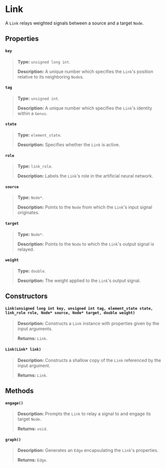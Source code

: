 # Link

 A `Link` relays weighted signals between a source and a target `Node`.

## Properties

#### `key`

> **Type:** `unsigned long int`.  
>  
> **Description:** A unique number which specifies the `Link`'s position relative to its neighboring `Node`s.

#### `tag`

> **Type:** `unsigned int`.  
>  
> **Description:** A unique number which specifies the `Link`'s identity within a `Genus`.

#### `state`

> **Type:** `element_state`.  
>  
> **Description:** Specifies whether the `Link` is active.

#### `role`

> **Type:** `link_role`.  
>  
> **Description:** Labels the `Link`'s role in the artificial neural network.

#### `source`

> **Type:** `Node*`.  
>  
> **Description:** Points to the `Node` from which the `Link`'s input signal originates.

#### `target`

> **Type:** `Node*`.  
>  
> **Description:** Points to the `Node` to which the `Link`'s output signal is relayed.

#### `weight`

> **Type:** `double`.  
>  
> **Description:** The weight applied to the `Link`'s output signal.

## Constructors

#### `Link(unsigned long int key, unsigned int tag, element_state state, link_role role, Node* source, Node* target, double weight)`

> **Description:** Constructs a `Link` instance with properties given by the input arguments.  
>  
> **Returns:** `Link`.

#### `Link(Link* link)`

> **Description:** Constructs a shallow copy of the `Link` referenced by the input argument.  
>  
>  **Returns:** `Link`.

## Methods

#### `engage()`

> **Description:** Prompts the `Link` to relay a signal to and engage its target `Node`.  
>  
> **Returns:** `void`.

#### `graph()`

> **Description:** Generates an `Edge` encapsulating the `Link`'s properties.  
>  
> **Returns:** `Edge`.
